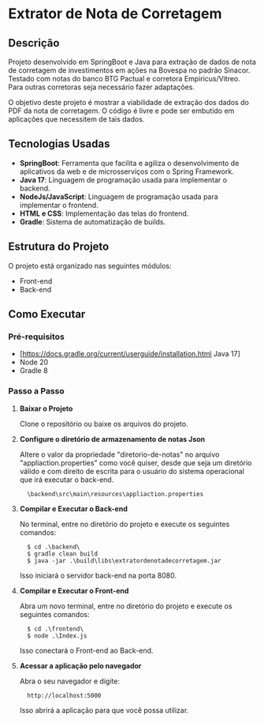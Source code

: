 # Extrator de Nota de Corretagem

## Descrição

Projeto desenvolvido em SpringBoot e Java para extração de dados de nota de corretagem de investimentos em ações na Bovespa no padrão Sinacor.
Testado com notas do banco BTG Pactual e corretora Empiricus/Vitreo. Para outras corretoras seja necessário fazer adaptações.


O objetivo deste projeto é mostrar a viabilidade de extração dos dados do PDF da nota de corretagem. O código é livre e pode ser embutido em aplicações que necessitem de tais dados.

## Tecnologias Usadas

- **SpringBoot**: Ferramenta que facilita e agiliza o desenvolvimento de aplicativos da web e de microsserviços com o Spring Framework.
- **Java 17**: Linguagem de programação usada para implementar o backend.
- **NodeJs/JavaScript**: Linguagem de programação usada para implementar o frontend.
- **HTML e CSS**: Implementação das telas do frontend.
- **Gradle**: Sistema de automatização de builds.

## Estrutura do Projeto

O projeto está organizado nas seguintes módulos:

- Front-end
- Back-end

## Como Executar

### Pré-requisitos

- [https://docs.gradle.org/current/userguide/installation.html Java 17]
- Node 20
- Gradle 8

### Passo a Passo

1. **Baixar o Projeto**

   Clone o repositório ou baixe os arquivos do projeto.

2. **Configure o diretório de armazenamento de notas Json**

   Altere o valor da propriedade "diretorio-de-notas" no arquivo "appliaction.properties" como você quiser, desde que seja um diretório válido e com direito de escrita para o usuário do sistema operacional que irá executar o back-end.

         \backend\src\main\resources\appliaction.properties

3. **Compilar e Executar o Back-end**

   No terminal, entre no diretório do projeto e execute os seguintes comandos:

         $ cd .\backend\
         $ gradle clean build
         $ java -jar .\build\libs\extratordenotadecorretagem.jar
    
   Isso iniciará o servidor back-end na porta 8080.

4. **Compilar e Executar o Front-end**

   Abra um novo terminal, entre no diretório do projeto e execute os seguintes comandos:

         $ cd .\frontend\
         $ node .\Index.js

   Isso conectará o Front-end ao Back-end.

5. **Acessar a aplicação pelo navegador**

     Abra o seu navegador e digite:

         http://localhost:5000

     Isso abrirá a aplicação para que você possa utilizar.
